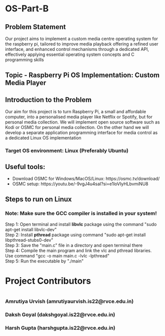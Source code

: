 # OS-Part-B
<h2>Problem Statement</h2>

<p>Our project aims to implement a custom media centre operating system for the raspberry pi, tailored to improve media playback offering a refined user interface, and enhanced control mechanisms through a dedicated API, effectively applying essential operating system concepts and C programming skills </p>

<h2>Topic - Raspberry Pi OS Implementation: Custom Media Player</h2>

<h2>Introduction to the Problem</h2>
<p> Our aim for this project is to turn Raspberry Pi, a small and affordable computer, into a personalised media player like Netflix or Spotify, but for personal media collection. We will implement open source software such as Kodi or OSMC for personal media collection. On the other hand we will develop a separate application programming interface for media control as a dedicated Linux OS implementation</p>

<h3>Target OS environment: Linux (Preferably Ubuntu)</h3>

<h2>Useful tools:</h2>
<ul>
  <li>Download OSMC for Windows/MacOS/Linux: https://osmc.tv/download/</li>
  <li>OSMC setup: https://youtu.be/-9vgJ4u4saI?si=e1loVIyHLbvmiNU8</li>
</ul>

<h2>Steps to run on Linux</h2>
<h3>Note: Make sure the GCC compiler is installed in your system!</h3>
Step 1: Open terminal and install <b>libvlc</b> package using the command "sudo apt-get install libvlc-dev"<br>
Step 2: Install <b>pthread</b> package using command "sudo apt-get install libpthread-stubs0-dev"<br>
Step 3: Save the "main.c" file in a directory and open terminal there<br>
Step 4: Compile the main program and link the vlc and pthread libraries. Use command "gcc -o main main.c -lvlc -lpthread"<br>
Step 5: Run the executable by "./main"<br>


<h1>Project Contributors<h1>
<h3>Amrutiya Urvish (amrutiyaurvish.is22@rvce.edu.in)</h3>
<h3>Daksh Goyal (dakshgoyal.is22@rvce.edu.in)</h3>
<h3>Harsh Gupta (harshgupta.is22@rvce.edu.in)</h3>
